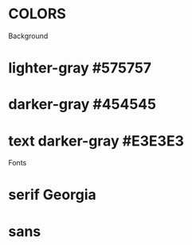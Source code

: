 # COLORS

Background
# lighter-gray 			#575757
# darker-gray  			#454545
# text darker-gray		#E3E3E3


Fonts
# serif 				Georgia
# sans					